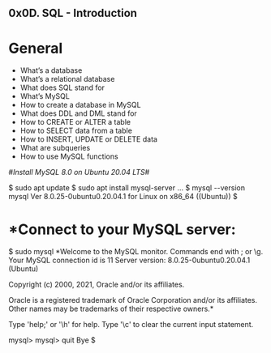 ## 0x0D. SQL - Introduction

# General

   - What’s a database
   - What’s a relational database
   - What does SQL stand for
   - What’s MySQL
   - How to create a database in MySQL
   - What does DDL and DML stand for
   - How to CREATE or ALTER a table
   - How to SELECT data from a table
   - How to INSERT, UPDATE or DELETE data
   - What are subqueries
   - How to use MySQL functions

#*Install MySQL 8.0 on Ubuntu 20.04 LTS*#

$ sudo apt update
$ sudo apt install mysql-server
...
$ mysql --version
mysql  Ver 8.0.25-0ubuntu0.20.04.1 for Linux on x86_64 ((Ubuntu))
$

# *Connect to your MySQL server:

$ sudo mysql
*Welcome to the MySQL monitor.  Commands end with ; or \g.
Your MySQL connection id is 11
Server version: 8.0.25-0ubuntu0.20.04.1 (Ubuntu)

Copyright (c) 2000, 2021, Oracle and/or its affiliates.

Oracle is a registered trademark of Oracle Corporation and/or its
affiliates. Other names may be trademarks of their respective
owners.*

Type 'help;' or '\h' for help. Type '\c' to clear the current input statement.

mysql>
mysql> quit
Bye
$

